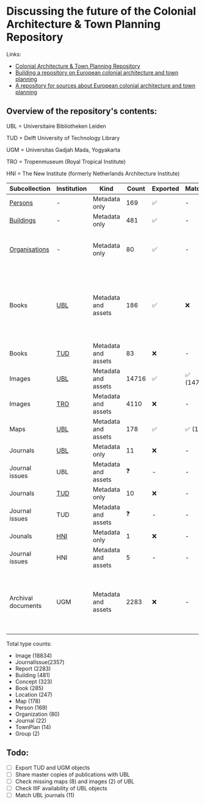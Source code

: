 # Discussing the future of the Colonial Architecture & Town Planning Repository

Links:

- [Colonial Architecture & Town Planning Repository](https://colonialarchitecture.eu)
- [Building a repository on European colonial architecture and town planning](http://resolver.tudelft.nl/uuid:6434057c-8888-458b-a3ec-9cecb6e7c281)
- [A repository for sources about European colonial architecture and town planning](http://resolver.tudelft.nl/uuid:8c6f01a4-104c-4761-b4b1-be6e8e4fd5d9)

## Overview of the repository's contents:

UBL = Universitaire Bibliotheken Leiden

TUD = Delft University of Technology Library

UGM = Universitas Gadjah Mada, Yogyakarta

TRO = Tropenmuseum (Royal Tropical Institute)

HNI = The New Institute (formerly Netherlands Architecture Institute)

| Subcollection | Institution | Kind | Count | Exported | Matched | Comments |
| --- | --- | --- | --- | --- | --- | --- |
| [Persons](https://colonialarchitecture.eu/slv?sq=&fac%5B0%5D=t%3APerson&ft=0) | - | Metadata only | 169 | ✅ | - | |
| [Buildings](https://colonialarchitecture.eu/slv?sq=&fac%5B0%5D=t%3ABuilding&ft=0) | - | Metadata only | 481 | ✅ | - | |
| [Organisations](https://colonialarchitecture.eu/slv?sq=&fac%5B0%5D=t%3AOrganization&ft=0) | - | Metadata only | 80 | ✅ | - | [2 group records of Dutch and English architects](https://colonialarchitecture.eu/slv?sq=&fac%5B0%5D=t%3AGroup) |
| Books | [UBL](https://colonialarchitecture.eu/slv?sq=%22Leiden%20University%20Libraries%22&fac%5B0%5D=t%3ABook&ft=0) | Metadata and assets | 186 | ✅ | ❌ | Could not be matched; UBL would like to obtain master copies (TIF) |
| Books | [TUD](https://colonialarchitecture.eu/slv?sq=%22TU%20Delft%20Library%22&fac%5B0%5D=t%3ABook&ft=0) | Metadata and assets | 83 | ❌ | - | |
| Images | [UBL](https://colonialarchitecture.eu/slv?sq=%22Leiden%20University%20Libraries%22&ft=0&cat=Image&rows=5) | Metadata and assets | 14716 | ✅ | ✅ (14714) | 14715 hits in search results |
| Images | [TRO](https://colonialarchitecture.eu/slv?sq=%22Tropenmuseum%22&ft=0) | Metadata and assets | 4110 | ❌ | - | |
| Maps | [UBL](https://colonialarchitecture.eu/slv?sq=%22Leiden%20University%20Libraries%22&ft=0&cat=Map&rows=5) | Metadata and assets | 178 | ✅ | ✅ (170) | |
| Journals | [UBL](https://colonialarchitecture.eu/slv?sq=%22Leiden%20University%20Libraries%22&fac%5B0%5D=t%3AJournal&ft=0) | Metadata only | 11 | ❌ | - | |
| Journal issues | UBL | Metadata and assets | ❓ | - | - | |
| Journals | [TUD](https://colonialarchitecture.eu/slv?sq=%22TU%20Delft%20Library%22&fac%5B0%5D=t%3AJournal&ft=0) | Metadata only | 10 | ❌ | - | |
| Journal issues | TUD | Metadata and assets | ❓ | - | - | |
| Jounals | [HNI](https://colonialarchitecture.eu/slv?sq=NAI&fac%5B0%5D=t%3AJournal&ft=0) | Metadata only | 1 | ❌ | - | |
| Journal issues | HNI | Metadata and assets | 5 | - | - | |
| Archival documents | UGM | Metadata and assets | 2283 | ❌ | - | Originating from the research project [On Bamboo, Bricks, Tiles and Thatches](https://marinusplantemafoundation.nl/on-bamboo-bricks-tiles-and-thatches/) |

Total type counts:
- Image (18834)
- JournalIssue(2357)
- Report (2283)
- Building (481)
- Concept (323)
- Book (285)
- Location (247)
- Map (178)
- Person (169)
- Organization (80)
- Journal (22)
- TownPlan (14)
- Group (2)

## Todo:

- [ ] Export TUD and UGM objects
- [ ] Share master copies of publications with UBL
- [ ] Check missing maps (8) and images (2) of UBL
- [ ] Check IIIF availability of UBL objects
- [ ] Match UBL journals (11)
